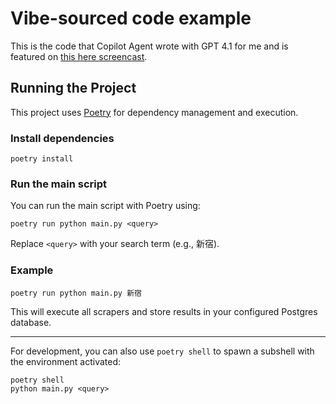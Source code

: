 # Vibe-sourced code example

This is the code that Copilot Agent wrote with GPT 4.1 for me and is featured on [this here screencast](https://youtu.be/O0Vfmfqqan4).

## Running the Project

This project uses [Poetry](https://python-poetry.org/) for dependency management and execution.

### Install dependencies

```
poetry install
```

### Run the main script

You can run the main script with Poetry using:

```
poetry run python main.py <query>
```

Replace `<query>` with your search term (e.g., 新宿).

### Example

```
poetry run python main.py 新宿
```

This will execute all scrapers and store results in your configured Postgres database.

---

For development, you can also use `poetry shell` to spawn a subshell with the environment activated:

```
poetry shell
python main.py <query>
```
